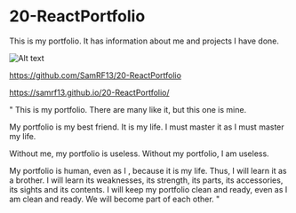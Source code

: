 # 20-ReactPortfolio

This is my portfolio. It has information about me and projects I have done.

![Alt text](docs/assets/screenShot.png)

https://github.com/SamRF13/20-ReactPortfolio

https://samrf13.github.io/20-ReactPortfolio/


"
This is my portfolio. There are many like it, but this one is mine.

My portfolio is my best friend. It is my life. I must master it as I must master my life.

Without me, my portfolio is useless. Without my portfolio, I am useless. 

My portfolio is human, even as I , because it is my life. Thus, I will learn it as a brother. I will learn its weaknesses, its strength, its parts, its accessories, its sights and its contents. I will keep my portfolio clean and ready, even as I am clean and ready. We will become part of each other.
"